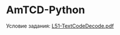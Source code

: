 # AmTCD-Python
Условие задания: [L51-TextCodeDecode.pdf](https://github.com/RakhmanKichibekov/AmTCD-Lazarus/files/11567123/L51-TextCodeDecode.pdf)
